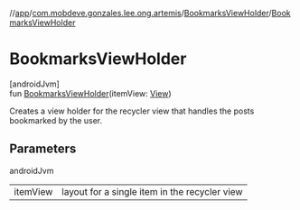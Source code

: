 //[app](../../../index.md)/[com.mobdeve.gonzales.lee.ong.artemis](../index.md)/[BookmarksViewHolder](index.md)/[BookmarksViewHolder](-bookmarks-view-holder.md)

# BookmarksViewHolder

[androidJvm]\
fun [BookmarksViewHolder](-bookmarks-view-holder.md)(itemView: [View](https://developer.android.com/reference/kotlin/android/view/View.html))

Creates a view holder for the recycler view that handles the posts bookmarked by the user.

## Parameters

androidJvm

| | |
|---|---|
| itemView | layout for a single item in the recycler view |
